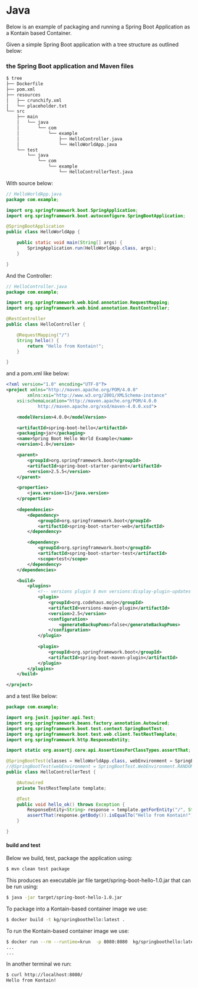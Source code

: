# Java
Below is an example of packaging and running a Spring Boot Application as a Kontain based Container.

Given a simple Spring Boot application with a tree structure as outlined below:

### the Spring Boot application and Maven files
```bash
$ tree
├── Dockerfile
├── pom.xml
├── resources
│   ├── crunchify.xml
│   └── placeholder.txt
└── src
    ├── main
    │   └── java
    │       └── com
    │           └── example
    │               ├── HelloController.java
    │               └── HelloWorldApp.java
    └── test
        └── java
            └── com
                └── example
                    └── HelloControllerTest.java
```

With source below:
```java
// HelloWorldApp.java
package com.example;

import org.springframework.boot.SpringApplication;
import org.springframework.boot.autoconfigure.SpringBootApplication;

@SpringBootApplication
public class HelloWorldApp {

    public static void main(String[] args) {
        SpringApplication.run(HelloWorldApp.class, args);
    }

}
```

And the Controller:
```java
// HelloController.java
package com.example;

import org.springframework.web.bind.annotation.RequestMapping;
import org.springframework.web.bind.annotation.RestController;

@RestController
public class HelloController {

    @RequestMapping("/")
    String hello() {
        return "Hello from Kontain!";
    }

}
```

and a pom.xml like below:
```xml
<?xml version="1.0" encoding="UTF-8"?>
<project xmlns="http://maven.apache.org/POM/4.0.0"
		xmlns:xsi="http://www.w3.org/2001/XMLSchema-instance"
    xsi:schemaLocation="http://maven.apache.org/POM/4.0.0
			http://maven.apache.org/xsd/maven-4.0.0.xsd">

    <modelVersion>4.0.0</modelVersion>

    <artifactId>spring-boot-hello</artifactId>
    <packaging>jar</packaging>
    <name>Spring Boot Hello World Example</name>
    <version>1.0</version>

    <parent>
        <groupId>org.springframework.boot</groupId>
        <artifactId>spring-boot-starter-parent</artifactId>
        <version>2.5.5</version>
    </parent>

	<properties>
		<java.version>11</java.version>
	</properties>
    
    <dependencies>
        <dependency>
            <groupId>org.springframework.boot</groupId>
            <artifactId>spring-boot-starter-web</artifactId>
        </dependency>

        <dependency>
            <groupId>org.springframework.boot</groupId>
            <artifactId>spring-boot-starter-test</artifactId>
            <scope>test</scope>
        </dependency>
    </dependencies>

    <build>
        <plugins>
            <!-- versions plugin $ mvn versions:display-plugin-updates -->
            <plugin>
                <groupId>org.codehaus.mojo</groupId>
                <artifactId>versions-maven-plugin</artifactId>
                <version>2.5</version>
                <configuration>
                    <generateBackupPoms>false</generateBackupPoms>
                </configuration>
            </plugin>
            
            <plugin>
                <groupId>org.springframework.boot</groupId>
                <artifactId>spring-boot-maven-plugin</artifactId>
            </plugin>
        </plugins>
    </build>

</project>
```

and a test like below:
```java
package com.example;

import org.junit.jupiter.api.Test;
import org.springframework.beans.factory.annotation.Autowired;
import org.springframework.boot.test.context.SpringBootTest;
import org.springframework.boot.test.web.client.TestRestTemplate;
import org.springframework.http.ResponseEntity;

import static org.assertj.core.api.AssertionsForClassTypes.assertThat;

@SpringBootTest(classes = HelloWorldApp.class, webEnvironment = SpringBootTest.WebEnvironment.RANDOM_PORT)
//@SpringBootTest(webEnvironment = SpringBootTest.WebEnvironment.RANDOM_PORT)
public class HelloControllerTest {

    @Autowired
    private TestRestTemplate template;

    @Test
    public void hello_ok() throws Exception {
        ResponseEntity<String> response = template.getForEntity("/", String.class);
        assertThat(response.getBody()).isEqualTo("Hello from Kontain!");
    }

}
```
#### build and test
Below we build, test, package the application using:

```bash
$ mvn clean test package
```

This produces an executable jar file target/spring-boot-hello-1.0.jar that can be run using:

```bash
$ java -jar target/spring-boot-hello-1.0.jar
```

To package into a Kontain-based container image we use:
```bash
$ docker build -t kg/springboothello:latest .
```

To run the Kontain-based container image we use:
```bash
$ docker run --rm --runtime=krun  -p 8080:8080  kg/springboothello:latest
...
...
```

In another terminal we run:
```bash
$ curl http://localhost:8080/
Hello from Kontain!
```